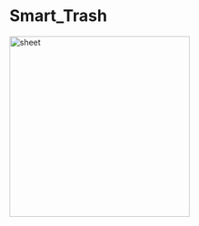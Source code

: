 # Smart_Trash


<img width="317" alt="sheet" src="https://github.com/alisabourii/Smart_Trash/assets/72344723/2d0c87ec-1671-40a7-a883-22b0ed407867">

